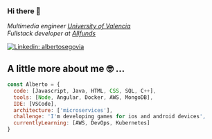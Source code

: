 ### Hi there 👋

<!--
**asegoviaTarin/asegoviaTarin** is a ✨ _special_ ✨ repository because its `README.md` (this file) appears on your GitHub profile.

Here are some ideas to get you started:

- 🔭 I’m currently working on full stack projects at Allfunds
- 🌱 I’m currently learning ...
- 👯 I’m looking to collaborate on ...
- 🤔 I’m looking for help with ...
- 💬 Ask me about ...
- 📫 How to reach me: ...
- 😄 Pronouns: ...
- ⚡ Fun fact: ...
-->

<p><em>Multimedia engineer <a href="https://www.uv.es/">University of Valencia</a>
</br>Fullstack developer at <a href="https://allfunds.com/">Allfunds</a>
</em></p>


[![Linkedin: albertosegovia](https://img.shields.io/badge/-albertoSegovia-blue?style=flat-square&logo=Linkedin&logoColor=white&link=https://www.linkedin.com/in/alberto-segovia-tarín-29a995101)](https://www.linkedin.com/in/alberto-segovia-tarín-29a995101)

## A little more about me 🤓 ...  

```javascript
const Alberto = {
  code: [Javascript, Java, HTML, CSS, SQL, C++],
  tools: [Node, Angular, Docker, AWS, MongoDB],
  IDE: [VSCode],
  architecture: ['microservices'],
  challenge: 'I'm developing games for ios and android devices',
  currentlyLearning: [AWS, DevOps, Kubernetes]
}
```
